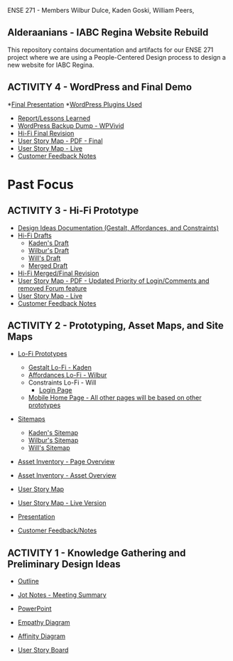 ENSE 271 - Members Wilbur Dulce, Kaden Goski, William Peers, 
## Alderaanians - IABC Regina Website Rebuild

This repository contains documentation and artifacts for our ENSE 271 project where we are using a People-Centered Design process to design a new website for IABC Regina.

## ACTIVITY 4 - WordPress and Final Demo
*[Final Presentation](https://github.com/WillPeers/ENSE271/blob/main/Activity4/Final%20Powerpoint.pdf)
*[WordPress Plugins Used](https://github.com/WillPeers/ENSE271/blob/main/Activity4/WordPress%20Plugins..pdf)
* [Report/Lessons Learned](https://github.com/WillPeers/ENSE271/blob/main/Activity4/Project%20Report%20Out%20and%20Lessons%20Learned.pdf) 
* [WordPress Backup Dump - WPVivid](https://github.com/WillPeers/ENSE271/tree/main/Activity4/WPVivid%20Backup)   
* [Hi-Fi Final Revision](https://github.com/WillPeers/ENSE271/blob/main/Activity4/HiFi%20-%20Updated.xd)
* [User Story Map - PDF - Final](https://github.com/WillPeers/ENSE271/blob/main/Activity4/User%20Story%20Map%20Final.pdf)
* [User Story Map - Live](https://landofooo.storiesonboard.com/m/MCwtz0NYJUO-JDdgoOMGaw)
* [Customer Feedback Notes](https://github.com/WillPeers/ENSE271/blob/main/Activity4/Customer%20Notes%20%26%20Feedback%20-%20Activity%204.pdf)


# Past Focus

## ACTIVITY 3 - Hi-Fi Prototype

 * [Design Ideas Documentation (Gestalt, Affordances, and Constraints)](https://github.com/WillPeers/ENSE271/blob/main/Activity3/HiFi%20-%20Design%20Ideas%20Documentation.docx)
 * [Hi-Fi Drafts](https://github.com/WillPeers/ENSE271/tree/main/Activity3/Drafts)
   * [Kaden's Draft](https://github.com/WillPeers/ENSE271/blob/main/Activity3/Drafts/HiFi%20-%20Draft%20-%20Kaden.xd)
   * [Wilbur's Draft](https://github.com/WillPeers/ENSE271/blob/main/Activity3/Drafts/Hifi%20Draft%20-%20Wilbur.xd)
   * [Will's Draft](https://github.com/WillPeers/ENSE271/blob/main/Activity3/Drafts/Hifi%20Draft%20-%20Will.xd)
   * [Merged Draft](https://github.com/WillPeers/ENSE271/blob/main/Activity3/Drafts/HiFi%20Draft%20-%20Merged%20%20Kaden.xd)
 * [Hi-Fi Merged/Final Revision](https://github.com/WillPeers/ENSE271/blob/main/Activity3/HiFi%20-%20Final%20Rev.xd)
 * [User Story Map - PDF - Updated Priority of Login/Comments and removed Forum feature]()
 * [User Story Map - Live](https://landofooo.storiesonboard.com/m/MCwtz0NYJUO-JDdgoOMGaw)
 * [Customer Feedback Notes](https://github.com/WillPeers/ENSE271/blob/main/Activity3/Customer%20Notes%20%26%20Feedback%20-%20Activity%203.pdf)

## ACTIVITY 2 - Prototyping, Asset Maps, and Site Maps

  * [Lo-Fi Prototypes](https://github.com/WillPeers/ENSE271/tree/main/Activity2/Lo-Fi)
    * [Gestalt Lo-Fi - Kaden](https://github.com/WillPeers/ENSE271/blob/main/Activity2/Lo-Fi/LoFi%20Prototypes%20-Gestalt.pdf)
    * [Affordances Lo-Fi - Wilbur](https://github.com/WillPeers/ENSE271/blob/main/Activity2/LoFi/Wilbur%27s%20Lo-fi%20diagrams.pdf)
    * Constraints Lo-Fi - Will
      * [Login Page](https://github.com/WillPeers/ENSE271/blob/main/Activity2/Lo-Fi/WP-LogIn_LoFi.pdf)
    * [Mobile Home Page - All other pages will be based on other prototypes](https://github.com/WillPeers/ENSE271/blob/main/Activity2/Lo-Fi/LoFi%20Mobile%20HomePage.jpg)
    
  * [Sitemaps](https://github.com/WillPeers/ENSE271/tree/main/Activity2/SiteMap)
    * [Kaden's Sitemap](https://github.com/WillPeers/ENSE271/blob/main/Activity2/SiteMap/SiteMap%20-%20Kaden's.pdf)
    * [Wilbur's Sitemap](https://github.com/WillPeers/ENSE271/blob/main/Activity2/SiteMap/Wilbur's%20sitemap.jpg)
    * [Will's Sitemap](https://github.com/WillPeers/ENSE271/blob/main/Activity2/SiteMap/SiteMap.PNG)

  * [Asset Inventory - Page Overview](https://github.com/WillPeers/ENSE271/blob/main/Activity2/Asset%20Inventory%20IABC%20Regina%20-%20Page_Overview.pdf)
  * [Asset Inventory - Asset Overview](https://github.com/WillPeers/ENSE271/blob/main/Activity2/Asset%20Overview%20-%20Asset%20Inventory.pdf)
  
  * [User Story Map](https://github.com/WillPeers/ENSE271/blob/main/Activity2/User%20Story%20Map%20-%20V2.pdf)
  * [User Story Map - Live Version](https://landofooo.storiesonboard.com/m/MCwtz0NYJUO-JDdgoOMGaw)


  * [Presentation](https://github.com/WillPeers/ENSE271/blob/main/Activity2/Alderaanians%20-%20Activity%202.pdf)
  * [Customer Feedback/Notes](https://github.com/WillPeers/ENSE271/blob/main/Activity2/Customer%20Notes%20%26%20Feedback%20-%20Activity%202.pdf)


## ACTIVITY 1 - Knowledge Gathering and Preliminary Design Ideas

  * [Outline](https://github.com/WillPeers/ENSE271/blob/main/Activity1/Alderaanians%20-%20Project%20Outline.pdf)

  * [Jot Notes - Meeting Summary](https://github.com/WillPeers/ENSE271/blob/main/Activity1/Customer%20Notes.md)

  * [PowerPoint](https://github.com/WillPeers/ENSE271/blob/main/Activity1/Alderaanians.pptx)

  * [Empathy Diagram](https://docs.google.com/drawings/d/1G3OAwxyU7FmqWh9Vm1MUa2k9uglqOXaC_EX4plIDo-U/edit?usp=sharing)

  * [Affinity Diagram](https://docs.google.com/spreadsheets/d/1gAhIV9ScGBu8lz1HPld2zPeMTV168TnkoKltaLPN7kc/edit?usp=sharing)

  * [User Story Board](https://landofooo.storiesonboard.com/m/alderaanians)




